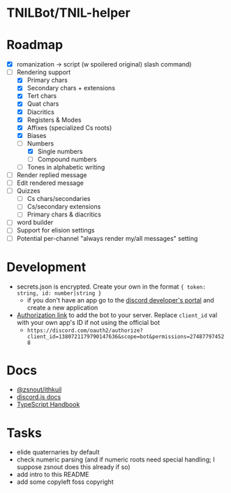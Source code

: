 # TNILBot/TNIL-helper

# Roadmap

- [x] romanization -> script (w spoilered original) slash command)
- [ ] Rendering support
    - [x] Primary chars
    - [x] Secondary chars + extensions
    - [x] Tert chars
    - [x] Quat chars
    - [x] Diacritics
    - [x] Registers & Modes
    - [x] Affixes (specialized Cs roots)
    - [x] Biases
    - [ ] Numbers
        - [x] Single numbers
        - [ ] Compound numbers
    - [ ] Tones in alphabetic writing
- [ ] Render replied message
- [ ] Edit rendered message
- [ ] Quizzes
    - [ ] Cs chars/secondaries
    - [ ] Cs/secondary extensions
    - [ ] Primary chars & diacritics
- [ ] word builder
- [ ] Support for elision settings
- [ ] Potential per-channel "always render my/all messages" setting

# Development

- secrets.json is encrypted. Create your own in the format `{ token: string, id: number|string }`
    - if you don't have an app go to the [discord developer's portal](https://discord.com/developers/applications/) and create a new application
- [Authorization link](https://discord.com/oauth2/authorize?client_id=1380721179790147636&scope=bot&permissions=274877974528) to add the bot to your server. Replace `client_id` val with your own app's ID if not using the official bot
    - `https://discord.com/oauth2/authorize?client_id=1380721179790147636&scope=bot&permissions=274877974528`

# Docs

- [@zsnout/ithkuil](https://github.com/zsakowitz/ithkuil)
- [discord.js docs](https://discord.js.org/docs/packages/discord.js/14.19.3)
- [TypeScript Handbook](https://www.typescriptlang.org/docs/handbook/intro.html)

# Tasks
- elide quaternaries by default
- check numeric parsing (and if numeric roots need special handling; I suppose zsnout does this already if so)
- add intro to this README
- add some copyleft foss copyright

